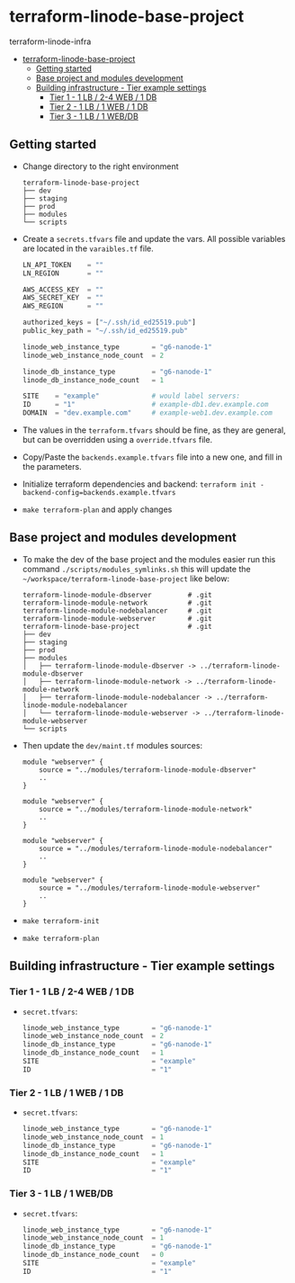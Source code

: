 # terraform-linode-base-project

terraform-linode-infra

- [terraform-linode-base-project](#terraform-linode-base-project)
  - [Getting started](#getting-started)
  - [Base project and modules development](#base-project-and-modules-development)
  - [Building infrastructure - Tier example settings](#building-infrastructure---tier-example-settings)
    - [Tier 1 - 1 LB / 2-4 WEB / 1 DB](#tier-1---1-lb--2-4-web--1-db)
    - [Tier 2 - 1 LB / 1   WEB / 1 DB](#tier-2---1-lb--1---web--1-db)
    - [Tier 3 - 1 LB / 1   WEB/DB](#tier-3---1-lb--1---webdb)

## Getting started

- Change directory to the right environment

    ```console
    terraform-linode-base-project
    ├── dev
    ├── staging
    ├── prod
    ├── modules
    └── scripts
    ```

- Create a `secrets.tfvars` file and update the vars. All possible variables are located in the `varaibles.tf` file.

    ```tfvars
    LN_API_TOKEN    = ""
    LN_REGION       = ""

    AWS_ACCESS_KEY  = ""
    AWS_SECRET_KEY  = ""
    AWS_REGION      = ""

    authorized_keys = ["~/.ssh/id_ed25519.pub"]
    public_key_path = "~/.ssh/id_ed25519.pub"

    linode_web_instance_type        = "g6-nanode-1"
    linode_web_instance_node_count  = 2

    linode_db_instance_type         = "g6-nanode-1"
    linode_db_instance_node_count   = 1

    SITE    = "example"             # would label servers:
    ID      = "1"                   # example-db1.dev.example.com
    DOMAIN  = "dev.example.com"     # example-web1.dev.example.com
    ```

- The values in the `terraform.tfvars` should be fine, as they are general, but can be overridden using a `override.tfvars` file.

- Copy/Paste the `backends.example.tfvars` file into a new one, and fill in the parameters.

- Initialize terraform dependencies and backend: `terraform init -backend-config=backends.example.tfvars`

- `make terraform-plan` and apply changes

## Base project and modules development

- To make the dev of the base project and the modules easier run this command `./scripts/modules_symlinks.sh` this will update the  `~/workspace/terraform-linode-base-project` like below:

    ```console
    terraform-linode-module-dbserver         # .git
    terraform-linode-module-network          # .git
    terraform-linode-module-nodebalancer     # .git
    terraform-linode-module-webserver        # .git
    terraform-linode-base-project            # .git
    ├── dev
    ├── staging
    ├── prod
    ├── modules
    │   ├── terraform-linode-module-dbserver -> ../terraform-linode-module-dbserver
    │   ├── terraform-linode-module-network -> ../terraform-linode-module-network
    │   ├── terraform-linode-module-nodebalancer -> ../terraform-linode-module-nodebalancer
    │   └── terraform-linode-module-webserver -> ../terraform-linode-module-webserver
    └── scripts
    ```

- Then update the `dev/maint.tf` modules sources:

    ```hcl
    module "webserver" {
        source = "../modules/terraform-linode-module-dbserver"
        ..
    }
    
    module "webserver" {
        source = "../modules/terraform-linode-module-network"
        ..
    }
    
    module "webserver" {
        source = "../modules/terraform-linode-module-nodebalancer"
        ..
    }
    
    module "webserver" {
        source = "../modules/terraform-linode-module-webserver"
        ..
    }
    
    ```

- `make terraform-init`

- `make terraform-plan`

## Building infrastructure - Tier example settings

### Tier 1 - 1 LB / 2-4 WEB / 1 DB

- `secret.tfvars`:

    ```tfvars
    linode_web_instance_type        = "g6-nanode-1"
    linode_web_instance_node_count  = 2
    linode_db_instance_type         = "g6-nanode-1"
    linode_db_instance_node_count   = 1
    SITE                            = "example"
    ID                              = "1"
    ```

### Tier 2 - 1 LB / 1   WEB / 1 DB

- `secret.tfvars`:

    ```tfvars
    linode_web_instance_type        = "g6-nanode-1"
    linode_web_instance_node_count  = 1
    linode_db_instance_type         = "g6-nanode-1"
    linode_db_instance_node_count   = 1
    SITE                            = "example"
    ID                              = "1"
    ```

### Tier 3 - 1 LB / 1   WEB/DB

- `secret.tfvars`:

    ```tfvars
    linode_web_instance_type        = "g6-nanode-1"
    linode_web_instance_node_count  = 1
    linode_db_instance_type         = "g6-nanode-1"
    linode_db_instance_node_count   = 0
    SITE                            = "example"
    ID                              = "1"
    ```
